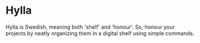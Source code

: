 # Hylla
Hylla is Swedish, meaning both 'shelf' and 'honour'.
So, honour your projects by neatly organizing them in a digital shelf using simple commands.

